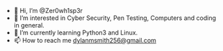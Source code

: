 - 👋 Hi, I’m @Zer0wh1sp3r
- 👀 I’m interested in Cyber Security, Pen Testing, Computers and coding in general.
- 🌱 I’m currently learning Python3 and Linux.
- 📫 How to reach me dylanmsmith256@gmail.com

